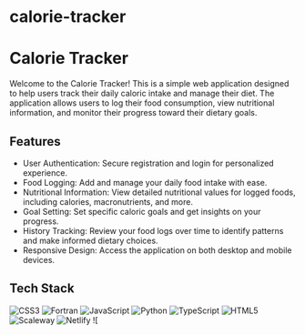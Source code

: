 # calorie-tracker
# Calorie Tracker

Welcome to the Calorie Tracker! This is a simple web application designed to help users track their daily caloric intake and manage their diet. The application allows users to log their food consumption, view nutritional information, and monitor their progress toward their dietary goals.

## Features

- User Authentication: Secure registration and login for personalized experience.
- Food Logging: Add and manage your daily food intake with ease.
- Nutritional Information: View detailed nutritional values for logged foods, including calories, macronutrients, and more.
- Goal Setting: Set specific caloric goals and get insights on your progress.
- History Tracking: Review your food logs over time to identify patterns and make informed dietary choices.
- Responsive Design: Access the application on both desktop and mobile devices.

## Tech Stack

 ![CSS3](https://img.shields.io/badge/css3-%231572B6.svg?style=for-the-badge&logo=css3&logoColor=white) ![Fortran](https://img.shields.io/badge/Fortran-%23734F96.svg?style=for-the-badge&logo=fortran&logoColor=white) ![JavaScript](https://img.shields.io/badge/javascript-%23323330.svg?style=for-the-badge&logo=javascript&logoColor=%23F7DF1E) ![Python](https://img.shields.io/badge/python-3670A0?style=for-the-badge&logo=python&logoColor=ffdd54) ![TypeScript](https://img.shields.io/badge/typescript-%23007ACC.svg?style=for-the-badge&logo=typescript&logoColor=white) ![HTML5](https://img.shields.io/badge/html5-%23E34F26.svg?style=for-the-badge&logo=html5&logoColor=white) ![Scaleway](https://img.shields.io/badge/SCALEWAY-%234f0599.svg?style=for-the-badge&logo=scaleway&logoColor=white) ![Netlify](https://img.shields.io/badge/netlify-%23000000.svg?style=for-the-badge&logo=netlify&logoColor=#00C7B7) ![
